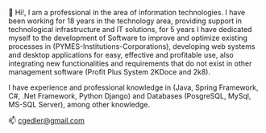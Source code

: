 👋 Hi!, I am a professional in the area of information technologies. I have been working for 18 years in the technology area, providing support in technological infrastructure and IT solutions, for 5 years I have dedicated myself to the development of Software to improve and optimize existing processes in (PYMES-Institutions-Corporations), developing web systems and desktop applications for easy, effective and profitable use, also integrating new functionalities and requirements that do not exist in other management software (Profit Plus System 2KDoce and 2k8).

I have experience and professional knowledge in (Java, Spring Framework, C#, .Net Framework, Python Django) and Databases (PosgreSQL, MySql, MS-SQL Server), among other knowledge.

📫 cgedler@gmail.com
